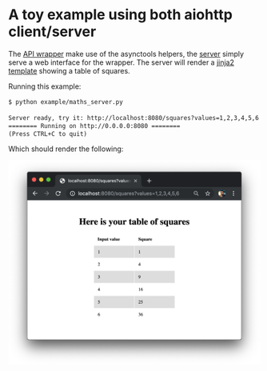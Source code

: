 # A toy example using both aiohttp client/server

The [API wrapper][API wrapper] make use of the asynctools helpers,
the [server][server] simply serve a web interface for the wrapper.
The server will render a [jinja2 template][squqare template] showing a table of squares.

Running this example: 

```console
$ python example/maths_server.py

Server ready, try it: http://localhost:8080/squares?values=1,2,3,4,5,6
======== Running on http://0.0.0.0:8080 ========
(Press CTRL+C to quit)
```

Which should render the following: 

<img src="images/web.png" width="600px">


[API wrapper]: maths_wrapper.py
[server]: maths_server.py
[squqare template]: templates/squares.jinja2
